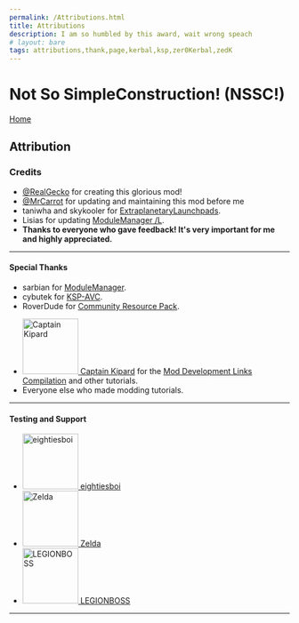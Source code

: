 ```yaml
---
permalink: /Attributions.html
title: Attributions
description: I am so humbled by this award, wait wrong speach
# layout: bare
tags: attributions,thank,page,kerbal,ksp,zer0Kerbal,zedK
---
```


<!--
Attributions.md v1.0.3.0
Not So SimpleConstruction! (NSSC!)
created: 01 Feb 2022
updated: 01 Feb 2022
-->

<script src="https://kit.fontawesome.com/0ea5493613.js" crossorigin="anonymous"></script>
<i class="fa fa-gear fa-spin fa-2x" style="color: firebrick"></i>
# Not So SimpleConstruction! (NSSC!)
[Home](https://zer0kerbal.github.io/NotSoSimpleConstruction)

## Attribution

### Credits

* [@RealGecko](https://forum.kerbalspaceprogram.com/index.php?/profile/162682-realgecko/) for creating this glorious mod!
* [@MrCarrot](https://forum.kerbalspaceprogram.com/index.php?/profile/152716-ericwi/) for updating and maintaining this mod before me
* taniwha and skykooler for [ExtraplanetaryLaunchpads](https://forum.kerbalspaceprogram.com/threads/59545).
* Lisias for updating [ModuleManager /L](https://github.com/net-lisias-ksp/ModuleManager).
* **Thanks to everyone who gave feedback! It's very important for me and highly appreciated.**

---

#### Special Thanks

* sarbian for [ModuleManager](https://forum.kerbalspaceprogram.com/threads/55219).
* cybutek for [KSP-AVC](https://forum.kerbalspaceprogram.com/threads/79745).
* RoverDude for [Community Resource Pack](https://forum.kerbalspaceprogram.com/index.php?/topic/83007-113-community-resource-pack-054-new-resources/).




<ul>
  <li><a href="https://forum.kerbalspaceprogram.com/index.php?/profile/70516-captainkipard/"><img border="0" alt="Captain Kipard" src="https://kerbal-forum-uploads.s3.us-west-2.amazonaws.com/monthly_12_2015/itsame.png.3227b08e54fc9e3eaa0c6c2ad8e9ad07.thumb.png.5d3a3eb0344a23048ea58826e47b9781.png" width="100" height="100" > Captain Kipard</a> for the <a href="https://forum.kerbalspaceprogram.com/index.php?/topic/85372-*/"> Mod Development Links Compilation</a> and other tutorials.</li>
  <li>Everyone else who made modding tutorials.</li>
</ul>

---

#### Testing and Support

<ul>
  <li><a href="https://forum.kerbalspaceprogram.com/index.php?/profile/133828-eightiesboi/"><img border="0" alt="eightiesboi" src="https://kerbal-forum-uploads.s3.us-west-2.amazonaws.com/monthly_2018_01/happy_velociraptor_dinosaur_greeting_cards-r918b99ab65894a198682f360e419773a_xvuak_8byvr_512.thumb.jpg.00c28897eef8a91ee74f6cb59a9bbb5f.jpg" width="100" height="100" > eightiesboi</a></li>
  <li><a href="https://forum.kerbalspaceprogram.com/index.php?/profile/66411-zelda/"><img border="0" alt="Zelda" src="https://kerbal-forum-uploads.s3.us-west-2.amazonaws.com/monthly_2019_07/LoZ_RGB_960x960.thumb.jpg.32a815400e819b11482764bdea71373c.jpg" width="100" height="100" > Zelda</a></li>
  <li><a href="https://forum.kerbalspaceprogram.com/index.php?/profile/139013-*/"><img border="0" alt="LEGIONBOSS" src="https://kerbal-forum-uploads.s3.us-west-2.amazonaws.com/monthly_2016_11/smile.jpg.4f39efd53fd7a446350789335e90356a.thumb.jpg.012c389980ed696fd1f8a132a2441ced.jpg" width="100" height="100" > LEGIONBOSS</a></li>

</ul>

---

[realgecko]: https://forum.kerbalspaceprogram.com/index.php?/profile/162682-*/ "RealGecko"
[mrcarrot]: https://forum.kerbalspaceprogram.com/index.php?/profile/176291-*/ "MrCarrot"
[zer0Kerbal]: https://forum.kerbalspaceprogram.com/index.php?/profile/190933-*/ "zer0Kerbal"

[blizzy79]: https://forum.kerbalspaceprogram.com/index.php?/profile/68543-*/ "Blizzy78"
[cptkipard]: https://forum.kerbalspaceprogram.com/index.php?/profile/70516-*/ "Captain Kipard"

<!-- this file CC BY-NC-ND 3.0 Unported by zer0Kerbal -->
